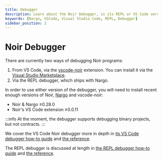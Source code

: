 ```yaml
---
title: Debugger
description: Learn about the Noir Debugger, in its REPL or VS Code versions.
keywords: [Nargo, VSCode, Visual Studio Code, REPL, Debugger]
sidebar_position: 2
---
```


# Noir Debugger

There are currently two ways of debugging Noir programs:

1. From VS Code, via the [vscode-noir](https://github.com/noir-lang/vscode-noir) extension. You can install it via the [Visual Studio Marketplace](https://marketplace.visualstudio.com/items?itemName=noir-lang.vscode-noir).
2. Via the REPL debugger, which ships with Nargo.

In order to use either version of the debugger, you will need to install recent enough versions of Noir, [Nargo](../getting_started/installation.md) and vscode-noir:

- Noir & Nargo ≥0.28.0
- Noir's VS Code extension ≥0.0.11

:::info
At the moment, the debugger supports debugging binary projects, but not contracts.
:::

We cover the VS Code Noir debugger more in depth in [its VS Code debugger how-to guide](../how_to/debugger/debugging_with_vs_code.md) and [the reference](../reference/debugger/debugger_vscode.md).

The REPL debugger is discussed at length in [the REPL debugger how-to guide](../how_to/debugger/debugging_with_the_repl.md) and [the reference](../reference/debugger/debugger_repl.md).
